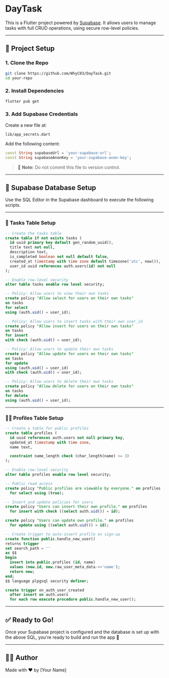# DayTask

This is a Flutter project powered by [Supabase](https://supabase.com/). It allows users to manage tasks with full CRUD operations, using secure row-level policies.

---

## 🚀 Project Setup

### 1. Clone the Repo

```bash
git clone https://github.com/WhyC03/DayTask.git
cd your-repo
```

### 2. Install Dependencies

```bash
flutter pub get
```

### 3. Add Supabase Credentials

Create a new file at:

```
lib/app_secrets.dart
```

Add the following content:

```dart
const String supabaseUrl = 'your-supabase-url';
const String supabaseAnonKey = 'your-supabase-anon-key';
```

> 🔐 **Note:** Do not commit this file to version control.

---

## 🧠 Supabase Database Setup

Use the SQL Editor in the Supabase dashboard to execute the following scripts.

---

### 📌 Tasks Table Setup

```sql
-- Create the tasks table
create table if not exists tasks (
  id uuid primary key default gen_random_uuid(),
  title text not null,
  description text,
  is_completed boolean not null default false,
  created_at timestamp with time zone default timezone('utc', now()),
  user_id uuid references auth.users(id) not null
);

-- Enable row-level security
alter table tasks enable row level security;

-- Policy: Allow users to view their own tasks
create policy "Allow select for users on their own tasks"
on tasks
for select
using (auth.uid() = user_id);

-- Policy: Allow users to insert tasks with their own user_id
create policy "Allow insert for users on their own tasks"
on tasks
for insert
with check (auth.uid() = user_id);

-- Policy: Allow users to update their own tasks
create policy "Allow update for users on their own tasks"
on tasks
for update
using (auth.uid() = user_id)
with check (auth.uid() = user_id);

-- Policy: Allow users to delete their own tasks
create policy "Allow delete for users on their own tasks"
on tasks
for delete
using (auth.uid() = user_id);
```

---

### 🙋‍♂️ Profiles Table Setup

```sql
-- Create a table for public profiles
create table profiles (
  id uuid references auth.users not null primary key,
  updated_at timestamp with time zone,
  name text,

  constraint name_length check (char_length(name) >= 3)
);

-- Enable row-level security
alter table profiles enable row level security;

-- Public read access
create policy "Public profiles are viewable by everyone." on profiles
  for select using (true);

-- Insert and update policies for users
create policy "Users can insert their own profile." on profiles
  for insert with check ((select auth.uid()) = id);

create policy "Users can update own profile." on profiles
  for update using ((select auth.uid()) = id);

-- Create trigger to auto-insert profile on sign-up
create function public.handle_new_user()
returns trigger
set search_path = ''
as $$
begin
  insert into public.profiles (id, name)
  values (new.id, new.raw_user_meta_data->>'name');
  return new;
end;
$$ language plpgsql security definer;

create trigger on_auth_user_created
  after insert on auth.users
  for each row execute procedure public.handle_new_user();
```

---

## ✅ Ready to Go!

Once your Supabase project is configured and the database is set up with the above SQL, you're ready to build and run the app 🎉

---

## 🧑‍💻 Author

Made with ❤️ by [Your Name]
